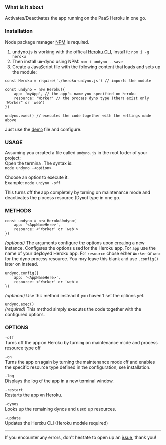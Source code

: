 ### What is it about<br>
Activates/Deactivates the app running on the PaaS Heroku in one go. 

### Installation<br>
Node package manager [NPM](https://nodejs.org/en/download/) is required.

1. undyno.js is working with the official [Heroku CLI](https://devcenter.heroku.com/articles/heroku-cli), install it: `npm i -g heroku`
2. Then install un-dyno using NPM: `npm i undyno --save`
3. Create a JavaScript file with the following content that loads and sets up the module:
```
const Heroku = require('./heroku-undyno.js') // imports the module

const undyno = new Heroku({
    app: 'myApp', // the app's name you specified on Heroku
    resource: 'Worker' // the process dyno type (there exist only 'Worker" or 'web')
})

undyno.exec() // executes the code together with the settings made above
```
Just use the [demo](https://github.com/thielicious/HerokuSwitch/demo.js) file and configure.

### USAGE<br>
Assuming you created a file called `undyno.js` in the root folder of your project:<br>
Open the terminal. The syntax is:<br>
`node undyno -<option>`

Choose an option to execute it.<br>
Example: `node undyno -off`

This turns off the app completely by turning on maintenance mode and deactivates the process resource (Dyno) type in one go.

### METHODS<br>
```
const undyno = new HerokuUndyno(
	app: '<AppNameHere>',
	resource: <'Worker' or 'web'>
})
```
*(optional)* The arguments configure the options upon creating a new instance. Configures the options used for the Heroku app. For `app` use the name of your deployed Heroku app. For `resource` chose either `Worker` or `web` for the dyno process resource. You may leave this blank and use `.config()` later on instead.

```
undyno.config({
	app: '<AppNameHere>',
	resource: <'Worker' or 'web'>
})
```
*(optional)* Use this method instead if you haven't set the options yet.

`undyno.exec()`<br>
*(required)* This method simply executes the code together with the configured options.

### OPTIONS<br>
`-off`<br>
Turns off the app on Heroku by turning on maintenance mode and process resource type off.

`-on`<br>
Turns the app on again by turning the maintenance mode off and enables the specific resource type defined in the configuration, see installation.

`-log`<br>
Displays the log of the app in a new terminal window.

`-restart`<br>
Restarts the app on Heroku.

`-dynos`<br>
Looks up the remaining dynos and used up resources.

`-update`<br>
Updates the Heroku CLI (Heroku module required)

-----

If you encounter any errors, don't hesitate to open up an [issue](https://github.com/thielicious/HerokuSwitch/issues), thank you!
